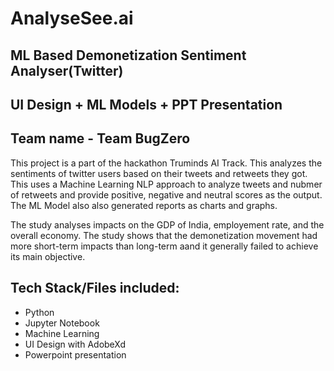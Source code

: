 # AnalyseSee.ai
## ML Based Demonetization Sentiment Analyser(Twitter)
## UI Design + ML Models + PPT Presentation 
## Team name - Team BugZero
This project is a part of the hackathon Truminds AI Track. 
This analyzes the sentiments of twitter users based on their tweets and retweets they got. This uses a Machine Learning NLP approach to analyze 
tweets and nubmer of retweets and provide positive, negative and neutral scores as the output. The ML Model also also generated reports as charts and graphs.

The study analyses impacts on the GDP of India, employement rate, and the overall economy. The study shows that the demonetization movement had more short-term impacts than long-term aand it 
generally failed to achieve its main objective.


## Tech Stack/Files included:
- Python
- Jupyter Notebook
- Machine Learning
- UI Design with AdobeXd
- Powerpoint presentation







